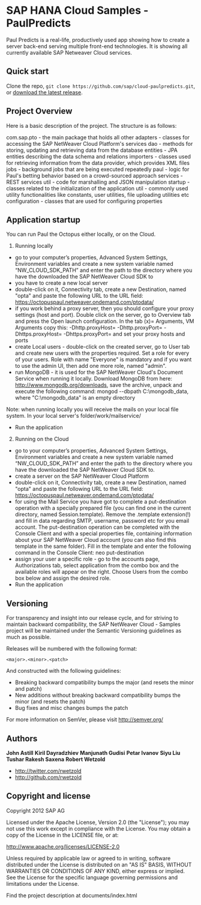 SAP HANA Cloud Samples - PaulPredicts
==========================================

Paul Predicts is a real-life, productively used app showing how to create a server back-end serving multiple front-end technologies. It is showing all currently available SAP Netweaver Cloud services. 

Quick start
-----------

Clone the repo, `git clone https://github.com/sap/cloud-paulpredicts.git`, or [download the latest release](https://github.com/sap/cloud-paulpredicts/zipball/master).

Project Overview
----------------

Here is a basic description of the project. The structure is as follows:

com.sap.pto - the main package that holds all other
	adapters - classes for accessing the SAP NetWeaver Cloud Platform's services
	dao - methods for storing, updating and retrieving data from the database
		entities - JPA entities describing the data schema and relations
	importers - classes used for retrieving information from the data provider, which provides XML files
	jobs - background jobs that are being executed repeatedly
	paul - logic for Paul's betting behavior based on a crowd-sourced approach
	services - REST services
		util - code for marshalling and JSON manipulation
	startup - classes related to the initialization of the application
	util - commonly used utility functionalities like constants, user utilities, file uploading utilities etc
		configuration - classes that are used for configuring properties
	
	
Application startup
-------------------

You can run Paul the Octopus either locally, or on the Cloud.

1) Running locally
 - go to your computer’s properties, Advanced System Settings, Environment variables and create a new system variable named “NW_CLOUD_SDK_PATH” and 
 enter the path to the directory where you have the downloaded the SAP NetWeaver Cloud SDK to
 - you have to create a new local server
 - double-click on it, Connectivity tab, create a new Destination, named "opta" and paste the following URL to the URL field:
 https://octopuspaul.netweaver.ondemand.com/ptodata/
 - if you work behind a proxy server, then you should configure your proxy settings (host and port). Double click on the server,
 go to Overview tab and press the Open launch configuration. In the tab (x)= Arguments, VM Arguments copy this:
 -Dhttp.proxyHost=<yourproxyHost> -Dhttp.proxyPort=<yourProxyPort> -Dhttps.proxyHost=<yourproxyHost> -Dhttps.proxyPort=<yourProxyPort> 
 and set your proxy hosts and ports 
 - create Local users - double-click on the created server, go to User tab and create new users with the properties required. Set a role for every of your users.
 Role with name "Everyone" is mandatory and if you want to use the admin UI, then add one more role, named "admin".
 - run MongoDB - it is used for the SAP NetWeaver Cloud's Document Service when running it locally. Download MongoDB from here: http://www.mongodb.org/downloads,
 save the archive, unpack and execute the following command: mongod --dbpath C:\mongodb_data, where "C:\mongodb_data" is an empty directory
 
 Note: when running locally you will receive the mails on your local file system. In your local server's folder/work/mailservice/
 - Run the application
 
 2) Running on the Cloud
 - go to your computer’s properties, Advanced System Settings, Environment variables and create a new system variable named “NW_CLOUD_SDK_PATH” and 
 enter the path to the directory where you have the downloaded the SAP NetWeaver Cloud SDK to.
 - create a server on the SAP NetWeaver Cloud Platform
 - double-click on it, Connectivity tab, create a new Destination, named "opta" and paste the following URL to the URL field:
 https://octopuspaul.netweaver.ondemand.com/ptodata/
 - for using the Mail Service you have got to complete a put-destination operation with a specially prepared file (you can find one in the current directory,
 named Session.template). Remove the .template extension(!) and fill in data regarding SMTP, username, password etc for you email account.
 The put-destination operation can be completed with the Console Client and with a special properties file, containing information about your SAP NetWeaver Cloud account 
 (you can also find this template in the same folder). Fill in the template and enter the following command in the Console Client: neo put-destination <path to the file with properties>
 - assign your user a specific role - go to the accounts page, Authorizations tab, select application from the combo box and the available roles will appear on the right.
 Choose Users from the combo box below and assign the desired role.
 - Run the application

Versioning
----------

For transparency and insight into our release cycle, and for striving to maintain backward compatibility, the SAP NetWeaver Cloud - Samples project will be maintained under the Semantic Versioning guidelines as much as possible.

Releases will be numbered with the following format:

`<major>.<minor>.<patch>`

And constructed with the following guidelines:

* Breaking backward compatibility bumps the major (and resets the minor and patch)
* New additions without breaking backward compatibility bumps the minor (and resets the patch)
* Bug fixes and misc changes bumps the patch

For more information on SemVer, please visit http://semver.org/

Authors
-------

**John Astill**
**Kiril Dayradzhiev**
**Manjunath Gudisi**
**Petar Ivanov**
**Siyu Liu**
**Tushar Rakesh Saxena**
**Robert Wetzold**

+ http://twitter.com/rwetzold
+ http://github.com/rwetzold

Copyright and license
---------------------

Copyright 2012 SAP AG

Licensed under the Apache License, Version 2.0 (the "License");
you may not use this work except in compliance with the License.
You may obtain a copy of the License in the LICENSE file, or at:

   http://www.apache.org/licenses/LICENSE-2.0

Unless required by applicable law or agreed to in writing, software
distributed under the License is distributed on an "AS IS" BASIS,
WITHOUT WARRANTIES OR CONDITIONS OF ANY KIND, either express or implied.
See the License for the specific language governing permissions and
limitations under the License.

Find the project description at documents/index.html
